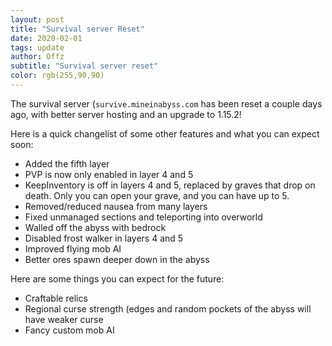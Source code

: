 ```yaml
---
layout: post
title: "Survival server Reset"
date: 2020-02-01
tags: update
author: Offz
subtitle: "Survival server reset"
color: rgb(255,90,90)
---
```


The survival server (`survive.mineinabyss.com` has been reset a couple days ago, with better server hosting and an upgrade to 1.15.2!

Here is a quick changelist of some other features and what you can expect soon:

- Added the fifth layer
- PVP is now only enabled in layer 4 and 5
- KeepInventory is off in layers 4 and 5, replaced by graves that drop on death. Only you can open your grave, and you can have up to 5.
- Removed/reduced nausea from many layers
- Fixed unmanaged sections and teleporting into overworld
- Walled off the abyss with bedrock
- Disabled frost walker in layers 4 and 5
- Improved flying mob AI
- Better ores spawn deeper down in the abyss

Here are some things you can expect for the future:

- Craftable relics
- Regional curse strength (edges and random pockets of the abyss will have weaker curse
- Fancy custom mob AI
